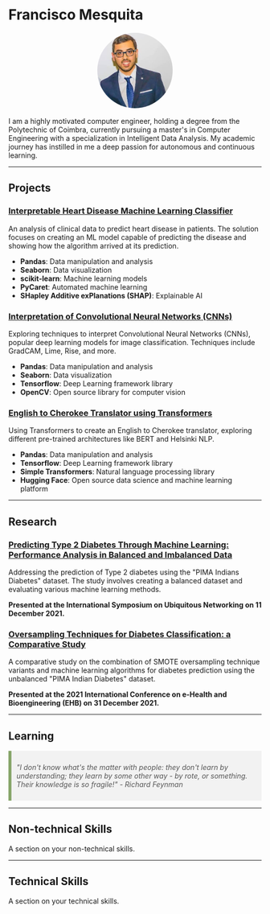 # Francisco Mesquita

<div align="center">
    <img src="assets/ProfilePic.jpg" alt="Image" width="150px" height="auto" style="border-radius: 50%;">
</div>

I am a highly motivated computer engineer, holding a degree from the Polytechnic of Coimbra, currently pursuing a master's in Computer Engineering with a specialization in Intelligent Data Analysis. My academic journey has instilled in me a deep passion for autonomous and continuous learning.

---

## Projects

### [Interpretable Heart Disease Machine Learning Classifier](https://github.com/Francisc17/Hearth-Disease-Interpretability-Research)

An analysis of clinical data to predict heart disease in patients. The solution focuses on creating an ML model capable of predicting the disease and showing how the algorithm arrived at its prediction.

- **Pandas**: Data manipulation and analysis
- **Seaborn**: Data visualization
- **scikit-learn**: Machine learning models
- **PyCaret**: Automated machine learning
- **SHapley Additive exPlanations (SHAP)**: Explainable AI

### [Interpretation of Convolutional Neural Networks (CNNs)](https://github.com/Francisc17/CNN-Interpretation)

Exploring techniques to interpret Convolutional Neural Networks (CNNs), popular deep learning models for image classification. Techniques include GradCAM, Lime, Rise, and more.

- **Pandas**: Data manipulation and analysis
- **Seaborn**: Data visualization
- **Tensorflow**: Deep Learning framework library
- **OpenCV**: Open source library for computer vision

### [English to Cherokee Translator using Transformers](https://github.com/Francisc17/Translator-English-to-Cherokee)

Using Transformers to create an English to Cherokee translator, exploring different pre-trained architectures like BERT and Helsinki NLP.

- **Pandas**: Data manipulation and analysis
- **Tensorflow**: Deep Learning framework library
- **Simple Transformers**: Natural language processing library
- **Hugging Face**: Open source data science and machine learning platform

---

## Research

### [Predicting Type 2 Diabetes Through Machine Learning: Performance Analysis in Balanced and Imbalanced Data](https://link.springer.com/chapter/10.1007/978-3-030-86356-2_22)

Addressing the prediction of Type 2 diabetes using the "PIMA Indians Diabetes" dataset. The study involves creating a balanced dataset and evaluating various machine learning methods.

**Presented at the International Symposium on Ubiquitous Networking on 11 December 2021.**

### [Oversampling Techniques for Diabetes Classification: a Comparative Study](https://ieeexplore.ieee.org/abstract/document/9657542)

A comparative study on the combination of SMOTE oversampling technique variants and machine learning algorithms for diabetes prediction using the unbalanced "PIMA Indian Diabetes" dataset.

**Presented at the 2021 International Conference on e-Health and Bioengineering (EHB) on 31 December 2021.**

---

## Learning

<div style="background-color: #f2f2f2; padding: 10px; border-left: 6px solid #87a66a;">
    <p style="font-style: italic; color: #555;">
        "I don't know what's the matter with people: they don't learn by understanding; they learn by some other way - by rote, or something. Their knowledge is so fragile!" - Richard Feynman
    </p>
</div>

---

## Non-technical Skills

A section on your non-technical skills.

---

## Technical Skills

A section on your technical skills.

